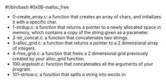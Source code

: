 #!/bin/bash
#0x0B-malloc_free
* 0-create_array.c: a function that creates an array of chars, and initializes it with a specific char.
* 1-strdup.c: a function that returns a pointer to a newly allocated space in memory, which contains a copy of the string given as a parameter.
* 2-str_concat.c: a function that concatenates two strings.
* 3-alloc_grid.c: a function that returns a pointer to a 2 dimensional array of integers.
* 4-free_grid.c: a function that frees a 2 dimensional grid previously created by your alloc_grid function.
* 100-argstostr.c:  function that concatenates all the arguments of your program.
* 101-strtow.c: a function that splits a string into words.\n
